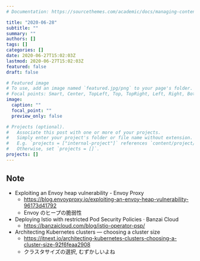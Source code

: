```yaml
---
# Documentation: https://sourcethemes.com/academic/docs/managing-content/

title: "2020-06-28"
subtitle: ""
summary: ""
authors: []
tags: []
categories: []
date: 2020-06-27T15:02:03Z
lastmod: 2020-06-27T15:02:03Z
featured: false
draft: false

# Featured image
# To use, add an image named `featured.jpg/png` to your page's folder.
# Focal points: Smart, Center, TopLeft, Top, TopRight, Left, Right, BottomLeft, Bottom, BottomRight.
image:
  caption: ""
  focal_point: ""
  preview_only: false

# Projects (optional).
#   Associate this post with one or more of your projects.
#   Simply enter your project's folder or file name without extension.
#   E.g. `projects = ["internal-project"]` references `content/project/deep-learning/index.md`.
#   Otherwise, set `projects = []`.
projects: []
---
```


## Note

* Exploiting an Envoy heap vulnerability - Envoy Proxy
  * https://blog.envoyproxy.io/exploiting-an-envoy-heap-vulnerability-96173d41792
  * Envoy のヒープの脆弱性
* Deploying Istio with restricted Pod Security Policies · Banzai Cloud
  * https://banzaicloud.com/blog/istio-operator-psp/
* Architecting Kubernetes clusters — choosing a cluster size
  * https://itnext.io/architecting-kubernetes-clusters-choosing-a-cluster-size-92f6feaa2908
  * クラスタサイズの選択, むずかしいよね
